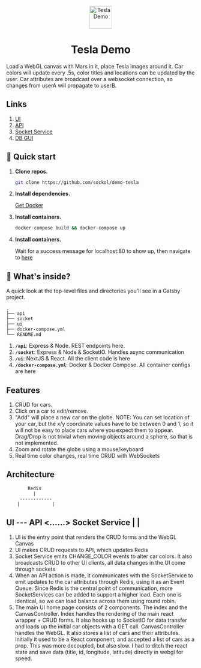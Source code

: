 <p align="center">
  <img alt="Tesla Demo" src="https://www.tesla.com/themes/custom/tesla_frontend/assets/favicons/favicon.ico" width="60" /> 
</p>
<h1 align="center">
  Tesla Demo
</h1>

Load a WebGL canvas with Mars in it, place Tesla images around it. 
Car colors will update every .5s, color titles and locations can be updated by the user.
Car attributes are broadcast over a websocket connection, so changes from userA will propagate to userB.

## Links 

  1. [UI](localhost:80)
  2. [API](localhost:81)
  3. [Socket Service](localhost:81)
  4. [DB GUI](http://localhost:8081/)

## 🚀 Quick start

1.  **Clone repos.**

    ```sh 
    git clone https://github.com/sockol/demo-tesla
    ```

2.  **Install dependencies.**

    [Get Docker](https://www.docker.com/products/docker-desktop)
 
3.  **Install containers.**

    ```sh 
    docker-compose build && docker-compose up
    ```
4.  **Install containers.**

    Wait for a success message for localhost:80 to show up, then navigate to [here](localhost:80)


## 🧐 What's inside?

A quick look at the top-level files and directories you'll see in a Gatsby project.

    .
    ├── api
    ├── socket
    ├── ui
    ├── docker-compose.yml 
    └── README.md

  1.  **`/api`**: Express & Node. REST endpoints here. 
  2.  **`/socket`**: Express & Node & SocketIO. Handles async communication
  3.  **`/ui`**: NextJS & React. All the client code is here
  4.  **`/docker-compose.yml`**: Docker & Docker Compose. All container configs are here

## Features 
1. CRUD for cars.
2. Click on a car to edit/remove.
3. "Add" will place a new car on the globe. NOTE: You can set location of your car, but the x/y coordinate values have to be between 0 and 1, so it will not be easy to place cars where you expect them to appear. Drag/Drop is not trivial when moving objects around a sphere, so that is not implemented.
4. Zoom and rotate the globe using a mouse/keyboard
5. Real time color changes, real time CRUD with WebSockets 

## Architecture 

            Redis
              |
         ------------
        |            |
UI --- API <......> Socket Service
|                    |
 --------------------

1. UI is the entry point that renders the CRUD forms and the WebGL Canvas
2. UI makes CRUD requests to API, which updates Redis
3. Socket Service emits CHANGE_COLOR events to alter car colors. It also broadcasts CRUD to other UI clients, all data changes in the UI come through sockets
4. When an API action is made, it communicates with the SocketService to emit updates to the car attributes through Redis, using it as an Event Queue. Since Redis is the central point of communication, more SocketServices can be added to support a higher load. Each one is identical, so we can load balance across them using round robin. 
5. The main UI home page consists of 2 components. The index and the CanvasController. Index handles the rendering of the main react wrapper + CRUD forms. It also hooks up to SocketIO for data transfer and loads up the initial car objects with a GET call. 
CanvasController handles the WebGL. It also stores a list of cars and their attributes. Initially it used to be a React component, and accepted a list of cars as a prop. This was more decoupled, but also slow. I had to ditch the react state and save data (title, id, longitude, latitude) directly in webgl for speed.  